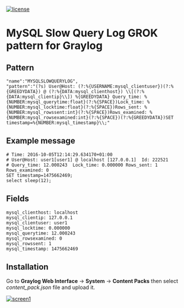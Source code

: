[![license](https://img.shields.io/github/license/mashape/apistatus.svg?maxAge=2592000)](https://opensource.org/licenses/MIT)


MySQL Slow Query Log GROK pattern for Graylog
=============================================

Pattern
-------

    "name":"MYSQLSLOWQUERYLOG",
    "pattern":"(?s) User@Host: (?:%{USERNAME:mysql_clientuser})(?:%{GREEDYDATA}) @ (?:%{DATA:mysql_clienthost}) \\[(?:%{DATA:mysql_clientip}\\]) %{GREEDYDATA} Query_time: %{NUMBER:mysql_querytime:float}(?:%{SPACE})Lock_time: %{NUMBER:mysql_locktime:float}(?:%{SPACE})Rows_sent: %{NUMBER:mysql_rowssent:int}(?:%{SPACE})Rows_examined: %{NUMBER:mysql_rowsexamined:int}(?:%{SPACE})(?:%{GREEDYDATA})SET timestamp=%{NUMBER:mysql_timestamp}\\;"

Example message
---------------

    # Time: 2016-10-05T12:14:29.634170+01:00
    # User@Host: user1[user1] @ localhost [127.0.0.1]  Id: 222521
    # Query_time: 12.000243  Lock_time: 0.000000 Rows_sent: 1  Rows_examined: 0
    SET timestamp=1475662469;
    select sleep(12);

Fields
------

    mysql_clienthost: localhost
    mysql_clientip: 127.0.0.1
    mysql_clientuser: user1
    mysql_locktime: 0.000000
    mysql_querytime: 12.000243
    mysql_rowsexamined: 0
    mysql_rowssent: 1
    mysql_timestamp: 1475662469

Installation
------------

Go to **Graylog Web Interface** -> **System** -> **Content Packs** then select *content_pack.json* file and upload it.

[![screen1](https://i.imgbox.com/HAsDC4FR.png)](https://i.imgbox.com/wP2n4HXH.png)